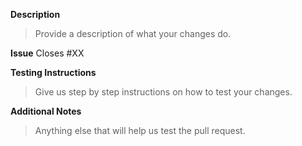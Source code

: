 **Description**
> Provide a description of what your changes do.

**Issue**
Closes #XX

**Testing Instructions**
> Give us step by step instructions on how to test your changes.

**Additional Notes**
> Anything else that will help us test the pull request.
